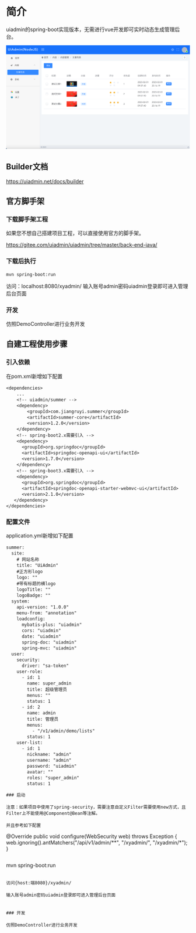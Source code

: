 # 简介

uiadmin的spring-boot实现版本，无需进行vue开发即可实时动态生成管理后台。

![UiAdmin列表](https://raw.githubusercontent.com/ijry/uiadmin/master/back-end-js/uiadmin-express/uiadmin-core/preview/lists.png)

## Builder文档

https://uiadmin.net/docs/builder


## 官方脚手架

### 下载脚手架工程

如果您不想自己搭建项目工程，可以直接使用官方的脚手架。

https://gitee.com/uiadmin/uiadmin/tree/master/back-end-java/

### 下载后执行

```
mvn spring-boot:run
```
访问：localhost:8080/xyadmin/
输入账号admin密码uiadmin登录即可进入管理后台页面


### 开发

仿照DemoController进行业务开发


## 自建工程使用步骤

### 引入依赖

在pom.xml新增如下配置
```
<dependencies>
    ...
    <!-- uiadmin/summer -->
    <dependency>
        <groupId>com.jiangruyi.summer</groupId>
        <artifactId>summer-core</artifactId>
        <version>1.2.0</version>
    </dependency>
    <!-- spring-boot2.x需要引入 -->
    <dependency>
      <groupId>org.springdoc</groupId>
      <artifactId>springdoc-openapi-ui</artifactId>
      <version>1.7.0</version>
    </dependency>
    <!-- spring-boot3.x需要引入 -->
    <dependency>
      <groupId>org.springdoc</groupId>
      <artifactId>springdoc-openapi-starter-webmvc-ui</artifactId>
      <version>2.1.0</version>
   </dependency>
</dependencies>

```


### 配置文件

application.yml新增如下配置

```
summer:
  site:
    # 网站名称
    title: "UiAdmin"
    #正方形logo 
    logo: ""
    #带有标题的横logo 
    logoTitle: ""
    logoBadge: ""
  system:
    api-version: "1.0.0"
    menu-from: "annotation"
    loadconfig:
      mybatis-plus: "uiadmin"
      cors: "uiadmin"
      date: "uiadmin"
      spring-doc: "uiadmin"
      spring-mvc: "uiadmin"
  user:
    security:
      driver: "sa-token"
    user-role:
      - id: 1
        name: super_admin
        title: 超级管理员
        menus: ""
        status: 1
      - id: 2
        name: admin
        title: 管理员
        menus:
          - "/v1/admin/demo/lists"
        status: 1
    user-list:
      - id: 1
        nickname: "admin"
        username: "admin"
        password: "uiadmin"
        avatar: ""
        roles: "super_admin"
        status: 1
```

```
### 启动

注意：如果项目中使用了spring-security，需要注意自定义Filter需要使用new方式，且Filter上不能使用@Component@Bean等注解。

并且参考如下配置

```
@Override
public void configure(WebSecurity web) throws Exception {
    web.ignoring().antMatchers("/api/v1/admin/**", "/xyadmin/", "/xyadmin/*");
}
```

```
mvn spring-boot:run
```

访问{host:端8080}/xyadmin/

输入账号admin密码uiadmin登录即可进入管理后台页面


### 开发

仿照DemoController进行业务开发

